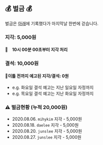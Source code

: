## :moneybag: 벌금 :moneybag:
벌금은 [아래](#warning벌금-현황)에 기록했다가 마지막날 한번에 걷습니다.

### 지각: 5,000원
#### :mega:　10시 00분 00초부터 지각 처리

### 결석: 10,000원


#### :mega:이틀 전까지 예고된 지각/결석: 0원
- e.g. 화요일 결석 예고는 지난 일요일 자정까지
- e.g. 목요일 결석 예고는 지난 화요일 자정까지


### :warning: 벌금현황 (누적 20,000원)
- 2020.08.06. `mihykim` 지각 - 5,000원
- 2020.08.18. `daelee` 지각 - 5,000원
- 2020.08.20. `junslee` 지각 - 5,000원
- 2020.08.27. `junslee` 지각 - 5,000원
